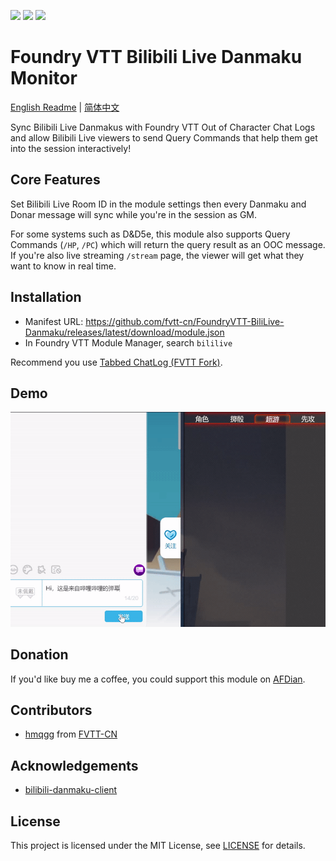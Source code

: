 ![](https://img.shields.io/badge/Foundry-v0.7.9-informational)
[![](https://img.shields.io/badge/AFDian/hmqgg-%C2%A55-orange)](https://afdian.net/@mitch)
![](https://img.shields.io/github/downloads/fvtt-cn/FoundryVTT-BiliLive-Danmaku/total)

# Foundry VTT Bilibili Live Danmaku Monitor
[English Readme](./REAME_ENG.md) | [简体中文](./README.md)

Sync Bilibili Live Danmakus with Foundry VTT Out of Character Chat Logs and allow Bilibili Live viewers to send Query Commands that help them get into the session interactively!

## Core Features
Set Bilibili Live Room ID in the module settings then every Danmaku and Donar message will sync while you're in the session as GM.

For some systems such as D&D5e, this module also supports Query Commands (`/HP`, `/PC`) which will return the query result as an OOC message. If you're also live streaming `/stream` page, the viewer will get what they want to know in real time.

## Installation
- Manifest URL: https://github.com/fvtt-cn/FoundryVTT-BiliLive-Danmaku/releases/latest/download/module.json
- In Foundry VTT Module Manager, search `bililive`

Recommend you use [Tabbed ChatLog (FVTT Fork)](https://github.com/fvtt-cn/FoundryVTT-Tabbed-Chatlog).

## Demo
![Demo](./.github/demo.gif)

## Donation
If you'd like buy me a coffee, you could support this module on [AFDian](https://afdian.net/@mitch).

## Contributors
- [hmqgg](https://github.com/hmqgg) from [FVTT-CN](https://github.com/fvtt-cn)

## Acknowledgements
- [bilibili-danmaku-client](https://github.com/Tsuk1ko/bilibili-danmaku-client)

## License
This project is licensed under the MIT License, see [LICENSE](./LICENSE) for details.